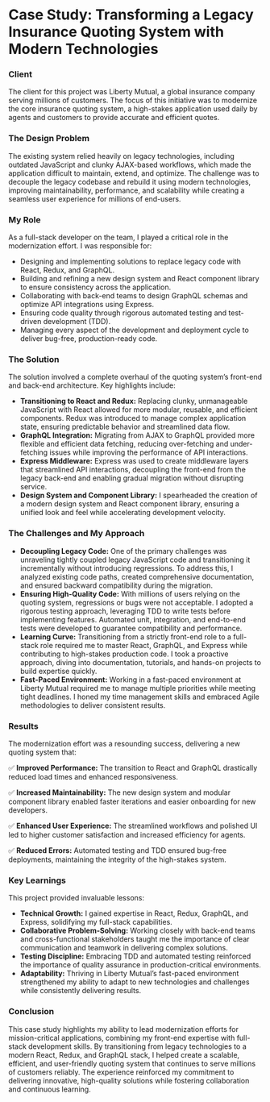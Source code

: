 # Case Study: Transforming a Legacy Insurance Quoting System with Modern Technologies

### Client
The client for this project was Liberty Mutual, a global insurance company serving millions of customers. The focus of this initiative was to modernize the core insurance quoting system, a high-stakes application used daily by agents and customers to provide accurate and efficient quotes.

### The Design Problem
The existing system relied heavily on legacy technologies, including outdated JavaScript and clunky AJAX-based workflows, which made the application difficult to maintain, extend, and optimize. The challenge was to decouple the legacy codebase and rebuild it using modern technologies, improving maintainability, performance, and scalability while creating a seamless user experience for millions of end-users.

### My Role
As a full-stack developer on the team, I played a critical role in the modernization effort. I was responsible for:

- Designing and implementing solutions to replace legacy code with React, Redux, and GraphQL.
- Building and refining a new design system and React component library to ensure consistency across the application.
- Collaborating with back-end teams to design GraphQL schemas and optimize API integrations using Express.
- Ensuring code quality through rigorous automated testing and test-driven development (TDD).
- Managing every aspect of the development and deployment cycle to deliver bug-free, production-ready code.

### The Solution
The solution involved a complete overhaul of the quoting system’s front-end and back-end architecture. Key highlights include:

- **Transitioning to React and Redux:** Replacing clunky, unmanageable JavaScript with React allowed for more modular, reusable, and efficient components. Redux was introduced to manage complex application state, ensuring predictable behavior and streamlined data flow.
- **GraphQL Integration:** Migrating from AJAX to GraphQL provided more flexible and efficient data fetching, reducing over-fetching and under-fetching issues while improving the performance of API interactions.
- **Express Middleware:** Express was used to create middleware layers that streamlined API interactions, decoupling the front-end from the legacy back-end and enabling gradual migration without disrupting service.
- **Design System and Component Library:** I spearheaded the creation of a modern design system and React component library, ensuring a unified look and feel while accelerating development velocity.

### The Challenges and My Approach

- **Decoupling Legacy Code:** One of the primary challenges was unraveling tightly coupled legacy JavaScript code and transitioning it incrementally without introducing regressions. To address this, I analyzed existing code paths, created comprehensive documentation, and ensured backward compatibility during the migration.
- **Ensuring High-Quality Code:** With millions of users relying on the quoting system, regressions or bugs were not acceptable. I adopted a rigorous testing approach, leveraging TDD to write tests before implementing features. Automated unit, integration, and end-to-end tests were developed to guarantee compatibility and performance.
- **Learning Curve:** Transitioning from a strictly front-end role to a full-stack role required me to master React, GraphQL, and Express while contributing to high-stakes production code. I took a proactive approach, diving into documentation, tutorials, and hands-on projects to build expertise quickly.
- **Fast-Paced Environment:** Working in a fast-paced environment at Liberty Mutual required me to manage multiple priorities while meeting tight deadlines. I honed my time management skills and embraced Agile methodologies to deliver consistent results.

### Results
The modernization effort was a resounding success, delivering a new quoting system that:

✅ **Improved Performance:** The transition to React and GraphQL drastically reduced load times and enhanced responsiveness.

✅ **Increased Maintainability:** The new design system and modular component library enabled faster iterations and easier onboarding for new developers.

✅ **Enhanced User Experience:** The streamlined workflows and polished UI led to higher customer satisfaction and increased efficiency for agents.

✅ **Reduced Errors:** Automated testing and TDD ensured bug-free deployments, maintaining the integrity of the high-stakes system.

### Key Learnings
This project provided invaluable lessons:

- **Technical Growth:** I gained expertise in React, Redux, GraphQL, and Express, solidifying my full-stack capabilities.
- **Collaborative Problem-Solving:** Working closely with back-end teams and cross-functional stakeholders taught me the importance of clear communication and teamwork in delivering complex solutions.
- **Testing Discipline:** Embracing TDD and automated testing reinforced the importance of quality assurance in production-critical environments.
- **Adaptability:** Thriving in Liberty Mutual’s fast-paced environment strengthened my ability to adapt to new technologies and challenges while consistently delivering results.

### Conclusion
This case study highlights my ability to lead modernization efforts for mission-critical applications, combining my front-end expertise with full-stack development skills. By transitioning from legacy technologies to a modern React, Redux, and GraphQL stack, I helped create a scalable, efficient, and user-friendly quoting system that continues to serve millions of customers reliably. The experience reinforced my commitment to delivering innovative, high-quality solutions while fostering collaboration and continuous learning.
